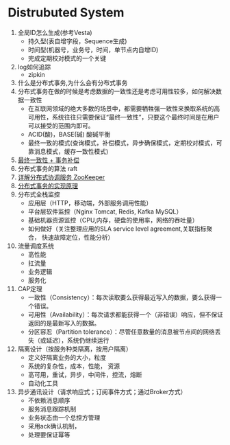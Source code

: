 # Distrubuted System

1. 全局ID怎么生成(参考Vesta)
    - 持久型(表自增字段，Sequence生成)
    - 时间型(机器号，业务号，时间，单节点内自增ID)
    - 完成定期校对模式的一个关键
2. log如何追踪
    - zipkin
3. 什么是分布式事务,为什么会有分布式事务
4. 分布式事务在做的时候是考虑数据的一致性还是考虑可用性较多，如何解决数据一致性
    - 在互联网领域的绝大多数的场景中，都需要牺牲强一致性来换取系统的高可用性，系统往往只需要保证“最终一致性”，只要这个最终时间是在用户可以接受的范围内即可。
    - ACID(酸)，BASE(碱) 酸碱平衡
    - 最终一致的模式(查询模式，补偿模式，异步确保模式，定期校对模式，可靠消息模式，缓存一致性模式)
5. [最终一致性 + 事务补偿](https://qinnnyul.github.io/2018/09/01/distributed-tx-solutions/)
6. 分布式事务的算法 raft
7. [详解分布式协调服务 ZooKeeper](https://draveness.me/zookeeper-chubby)
8. [分布式事务的实现原理](https://draveness.me/distributed-transaction-principle)
9. 分布式全栈监控
    - 应用层（HTTP，移动端，外部服务调用性能）
    - 平台层软件监控（Nginx Tomcat, Redis, Kafka MySQL）
    - 基础机器资源监控（CPU,内存，硬盘的使用率，网络的吞吐量）
    - 如何做好（关注整理应用的SLA service level agreement,关联指标聚合， 快速故障定位，性能分析）
10. 流量调度系统
    - 高性能
    - 扛流量
    - 业务逻辑
    - 服务化
11. CAP定理
    - 一致性（Consistency）：每次读取要么获得最近写入的数据，要么获得一个错误。
    - 可用性（Availability）：每次请求都能获得一个（非错误）响应，但不保证返回的是最新写入的数据。
    - 分区容忍（Partition tolerance）：尽管任意数量的消息被节点间的网络丢失（或延迟），系统仍继续运行
12. 隔离设计（按服务种类隔离，按用户隔离）
    - 定义好隔离业务的大小，粒度
    - 系统的复杂性，成本，性能， 资源
    - 高可用，重试，异步，中间件，控流，熔断
    - 自动化工具
13. 异步通讯设计（请求响应式；订阅事件方式；通过Broker方式）
    - 不依赖消息顺序
    - 服务消息跟踪机制
    - 业务状态由一个总控方管理
    - 采用ack确认机制，
    - 处理要保证幂等


 

    
    
    